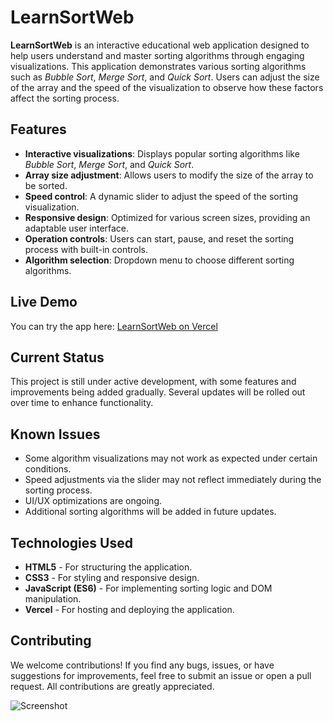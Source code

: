 # LearnSortWeb

**LearnSortWeb** is an interactive educational web application designed to help users understand and master sorting algorithms through engaging visualizations. This application demonstrates various sorting algorithms such as *Bubble Sort*, *Merge Sort*, and *Quick Sort*. Users can adjust the size of the array and the speed of the visualization to observe how these factors affect the sorting process.

## Features
- **Interactive visualizations**: Displays popular sorting algorithms like *Bubble Sort*, *Merge Sort*, and *Quick Sort*.
- **Array size adjustment**: Allows users to modify the size of the array to be sorted.
- **Speed control**: A dynamic slider to adjust the speed of the sorting visualization.
- **Responsive design**: Optimized for various screen sizes, providing an adaptable user interface.
- **Operation controls**: Users can start, pause, and reset the sorting process with built-in controls.
- **Algorithm selection**: Dropdown menu to choose different sorting algorithms.

## Live Demo
You can try the app here: [LearnSortWeb on Vercel](https://learn-sort-web.vercel.app)

## Current Status
This project is still under active development, with some features and improvements being added gradually. Several updates will be rolled out over time to enhance functionality.

## Known Issues
- Some algorithm visualizations may not work as expected under certain conditions.
- Speed adjustments via the slider may not reflect immediately during the sorting process.
- UI/UX optimizations are ongoing.
- Additional sorting algorithms will be added in future updates.

## Technologies Used
- **HTML5** - For structuring the application.
- **CSS3** - For styling and responsive design.
- **JavaScript (ES6)** - For implementing sorting logic and DOM manipulation.
- **Vercel** - For hosting and deploying the application.

## Contributing
We welcome contributions! If you find any bugs, issues, or have suggestions for improvements, feel free to submit an issue or open a pull request. All contributions are greatly appreciated.

![Screenshot](https://github.com/user-attachments/assets/ebcd6b1b-c269-4fe1-9d51-1394704e254b)
